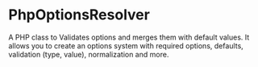 # PhpOptionsResolver
A PHP class to Validates options and merges them with default values. It allows you to create an options system with required options, defaults, validation (type, value), normalization and more.
